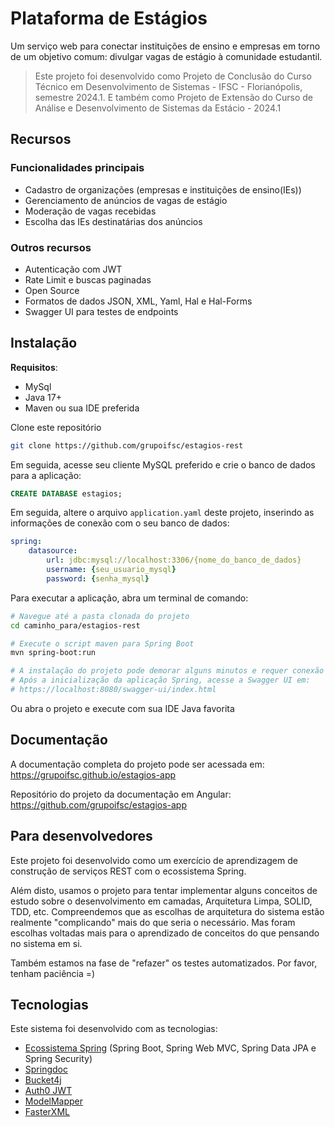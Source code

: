 # Plataforma de Estágios

Um serviço web para conectar instituições de ensino e empresas em torno de um objetivo comum: divulgar vagas de estágio à comunidade estudantil. 

> Este projeto foi desenvolvido como Projeto de Conclusão do Curso Técnico em Desenvolvimento de Sistemas - IFSC - Florianópolis, semestre 2024.1. E também como Projeto de Extensão do Curso de Análise e Desenvolvimento de Sistemas da Estácio - 2024.1

## Recursos

### Funcionalidades principais

- Cadastro de organizações (empresas e instituições de ensino(IEs))
- Gerenciamento de anúncios de vagas de estágio
- Moderação de vagas recebidas
- Escolha das IEs destinatárias dos anúncios

### Outros recursos

- Autenticação com JWT
- Rate Limit e buscas paginadas
- Open Source
- Formatos de dados JSON, XML, Yaml, Hal e Hal-Forms
- Swagger UI para testes de endpoints

## Instalação

**Requisitos**: 
- MySql
- Java 17+
- Maven ou sua IDE preferida

Clone este repositório
```bash
git clone https://github.com/grupoifsc/estagios-rest
```

Em seguida, acesse seu cliente MySQL preferido e crie o banco de dados para a aplicação:
```sql
CREATE DATABASE estagios;
```
Em seguida, altere o arquivo `application.yaml` deste projeto, inserindo as informações de conexão com o seu banco de dados:
```yaml
spring:
	datasource:
		url: jdbc:mysql://localhost:3306/{nome_do_banco_de_dados}
		username: {seu_usuario_mysql}
		password: {senha_mysql}
```
Para executar a aplicação, abra um terminal de comando:
```bash
# Navegue até a pasta clonada do projeto
cd caminho_para/estagios-rest

# Execute o script maven para Spring Boot
mvn spring-boot:run

# A instalação do projeto pode demorar alguns minutos e requer conexão com a internet
# Após a inicialização da aplicação Spring, acesse a Swagger UI em:
# https://localhost:8080/swagger-ui/index.html
```

Ou abra o projeto e execute com sua IDE Java favorita

## Documentação

A documentação completa do projeto pode ser acessada em: https://grupoifsc.github.io/estagios-app

Repositório do projeto da documentação em Angular: https://github.com/grupoifsc/estagios-app

## Para desenvolvedores

Este projeto foi desenvolvido como um exercício de aprendizagem de construção de serviços REST com o ecossistema Spring. 

Além disto, usamos o projeto para tentar implementar alguns conceitos de estudo sobre o desenvolvimento em camadas, Arquitetura Limpa, SOLID, TDD, etc. Compreendemos que as escolhas de arquitetura do sistema estão realmente "complicando" mais do que seria o necessário. Mas foram escolhas voltadas mais para o aprendizado de conceitos do que pensando no sistema em si. 

Também estamos na fase de "refazer" os testes automatizados. Por favor, tenham paciência =)

## Tecnologias

Este sistema foi desenvolvido com as tecnologias:

- [Ecossistema Spring](https://spring.io/) (Spring Boot, Spring Web MVC, Spring Data JPA e Spring Security)
- [Springdoc](https://springdoc.org/)
- [Bucket4j](https://bucket4j.com/)
- [Auth0 JWT](https://github.com/auth0/java-jwt)
- [ModelMapper](https://modelmapper.org/)
- [FasterXML](https://github.com/FasterXML/jackson-dataformat-xml)
